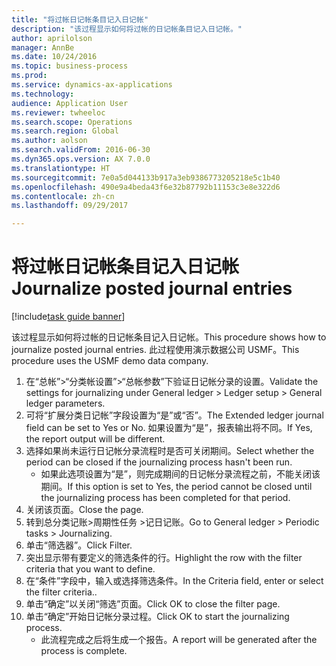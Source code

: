 ```yaml
--- 
title: "将过帐日记帐条目记入日记帐"
description: "该过程显示如何将过帐的日记帐条目记入日记帐。"
author: aprilolson
manager: AnnBe
ms.date: 10/24/2016
ms.topic: business-process
ms.prod: 
ms.service: dynamics-ax-applications
ms.technology: 
audience: Application User
ms.reviewer: twheeloc
ms.search.scope: Operations
ms.search.region: Global
ms.author: aolson
ms.search.validFrom: 2016-06-30
ms.dyn365.ops.version: AX 7.0.0
ms.translationtype: HT
ms.sourcegitcommit: 7e0a5d044133b917a3eb9386773205218e5c1b40
ms.openlocfilehash: 490e9a4beda43f6e32b87792b11153c3e8e322d6
ms.contentlocale: zh-cn
ms.lasthandoff: 09/29/2017

---
```

# <a name="journalize-posted-journal-entries"></a><span data-ttu-id="139ff-103">将过帐日记帐条目记入日记帐</span><span class="sxs-lookup"><span data-stu-id="139ff-103">Journalize posted journal entries</span></span>

[!include[task guide banner](../../includes/task-guide-banner.md)]

<span data-ttu-id="139ff-104">该过程显示如何将过帐的日记帐条目记入日记帐。</span><span class="sxs-lookup"><span data-stu-id="139ff-104">This procedure shows how to journalize posted journal entries.</span></span> <span data-ttu-id="139ff-105">此过程使用演示数据公司 USMF。</span><span class="sxs-lookup"><span data-stu-id="139ff-105">This procedure uses the USMF demo data company.</span></span>

1. <span data-ttu-id="139ff-106">在“总帐”>“分类帐设置”>“总帐参数”下验证日记帐分录的设置。</span><span class="sxs-lookup"><span data-stu-id="139ff-106">Validate the settings for journalizing under General ledger > Ledger setup > General ledger parameters.</span></span>
2. <span data-ttu-id="139ff-107">可将“扩展分类日记帐”字段设置为“是”或“否”。</span><span class="sxs-lookup"><span data-stu-id="139ff-107">The Extended ledger journal field can be set to Yes or No.</span></span> <span data-ttu-id="139ff-108">如果设置为“是”，报表输出将不同。</span><span class="sxs-lookup"><span data-stu-id="139ff-108">If Yes, the report output will be different.</span></span>
3. <span data-ttu-id="139ff-109">选择如果尚未运行日记帐分录流程时是否可关闭期间。</span><span class="sxs-lookup"><span data-stu-id="139ff-109">Select whether the period can be closed if the journalizing process hasn't been run.</span></span>
    * <span data-ttu-id="139ff-110">如果此选项设置为“是”，则完成期间的日记帐分录流程之前，不能关闭该期间。</span><span class="sxs-lookup"><span data-stu-id="139ff-110">If this option is set to Yes, the period cannot be closed until the journalizing process has been completed for that period.</span></span>  
4. <span data-ttu-id="139ff-111">关闭该页面。</span><span class="sxs-lookup"><span data-stu-id="139ff-111">Close the page.</span></span>
5. <span data-ttu-id="139ff-112">转到总分类记账>周期性任务 >记日记账。</span><span class="sxs-lookup"><span data-stu-id="139ff-112">Go to General ledger > Periodic tasks > Journalizing.</span></span>
6. <span data-ttu-id="139ff-113">单击“筛选器”。</span><span class="sxs-lookup"><span data-stu-id="139ff-113">Click Filter.</span></span>
7. <span data-ttu-id="139ff-114">突出显示带有要定义的筛选条件的行。</span><span class="sxs-lookup"><span data-stu-id="139ff-114">Highlight the row with the filter criteria that you want to define.</span></span>
8. <span data-ttu-id="139ff-115">在“条件”字段中，输入或选择筛选条件。</span><span class="sxs-lookup"><span data-stu-id="139ff-115">In the Criteria field, enter or select the filter criteria..</span></span>
9. <span data-ttu-id="139ff-116">单击“确定”以关闭“筛选”页面。</span><span class="sxs-lookup"><span data-stu-id="139ff-116">Click OK to close the filter page.</span></span>
10. <span data-ttu-id="139ff-117">单击“确定”开始日记帐分录过程。</span><span class="sxs-lookup"><span data-stu-id="139ff-117">Click OK to start the journalizing process.</span></span>
    * <span data-ttu-id="139ff-118">此流程完成之后将生成一个报告。</span><span class="sxs-lookup"><span data-stu-id="139ff-118">A report will be generated after the process is complete.</span></span>  



